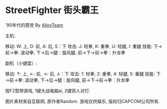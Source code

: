 StreetFighter 街头霸王
======================
'90年代的感觉
By [AlloyTeam](http://www.AlloyTeam.com/)

主机:
  
   移动: W: 上, D: 前, A: 后, S：下 
   攻击: J: 轻拳, K: 重拳, U: 轻腿, I: 重腿
   技能: 下→前→拳: 波动拳, 下→后→腿：旋风腿, 前→下→前→拳：升龙拳
   
副机（小键盘）:
  
   移动: ↑: 上, ←: 前, →: 后, ↓：下 
   攻击: 1: 轻拳, 2: 重拳, 4: 轻腿, 5: 重腿
   技能: 下→前→拳: 波动拳, 下→后→腿：旋风腿, 前→下→前→拳：升龙拳
   
   

按F2暂停游戏, 1键大战电脑ai, 2键双人对打.



图片素材来自互联网, 原作者Random. 游戏仅供娱乐, 版权归CAPCOM公司所有.
   
   
   
    